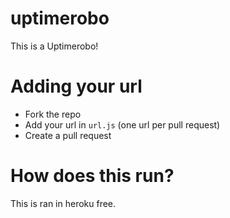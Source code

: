 # uptimerobo
This is a Uptimerobo!

# Adding your url
- Fork the repo
- Add your url in `url.js` (one url per pull request)
- Create a pull request

# How does this run?
This is ran in heroku free.
